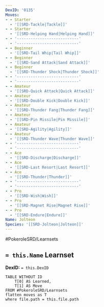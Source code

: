 ```yaml
---
DexID: '0135'
Moves:
- - Starter
  - '[[SRD-Tackle|Tackle]]'
- - Starter
  - '[[SRD-Helping Hand|Helping Hand]]'
- - '---------------------------'
  - '---------------------------'
- - Beginner
  - '[[SRD-Tail Whip|Tail Whip]]'
- - Beginner
  - '[[SRD-Sand Attack|Sand Attack]]'
- - Beginner
  - '[[SRD-Thunder Shock|Thunder Shock]]'
- - '---------------------------'
  - '---------------------------'
- - Amateur
  - '[[SRD-Quick Attack|Quick Attack]]'
- - Amateur
  - '[[SRD-Double Kick|Double Kick]]'
- - Amateur
  - '[[SRD-Thunder Fang|Thunder Fang]]'
- - Amateur
  - '[[SRD-Pin Missile|Pin Missile]]'
- - Amateur
  - '[[SRD-Agility|Agility]]'
- - Amateur
  - '[[SRD-Thunder Wave|Thunder Wave]]'
- - '---------------------------'
  - '---------------------------'
- - Ace
  - '[[SRD-Discharge|Discharge]]'
- - Ace
  - '[[SRD-Last Resort|Last Resort]]'
- - Ace
  - '[[SRD-Thunder|Thunder]]'
- - '---------------------------'
  - '---------------------------'
- - Pro
  - '[[SRD-Wish|Wish]]'
- - Pro
  - '[[SRD-Magnet Rise|Magnet Rise]]'
- - Pro
  - '[[SRD-Endure|Endure]]'
Name: Jolteon
Species: '[[SRD-Jolteon|Jolteon]]'
---
```


#PokeroleSRD/Learnsets

## `= this.Name` Learnset

**DexID:** `= this.DexID`

```dataview
TABLE WITHOUT ID
    T[0] AS Learned,
    T[1] AS Move
FROM #PokeroleSRD/Learnsets
flatten moves as T
where file.path = this.file.path
```
